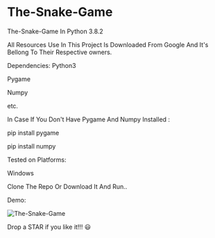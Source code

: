 # The-Snake-Game
The-Snake-Game In Python 3.8.2  

All Resources Use In This Project Is Downloaded From Google And It's Bellong To Their Respective owners.

Dependencies:
  Python3
  
  Pygame
  
  Numpy
  
  etc.

In Case If You Don't Have Pygame And Numpy Installed :

  pip install pygame
  
  pip install numpy


Tested on Platforms:

  Windows

Clone The Repo Or Download It And Run..

Demo:

![The-Snake-Game](Demo/The-Snake-Game.gif)




Drop a STAR if you like it!!! 😃
